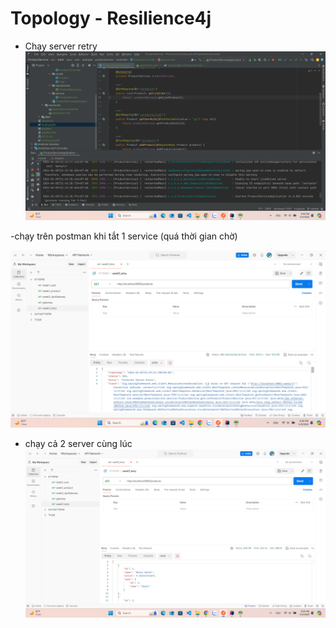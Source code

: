 
# Topology - Resilience4j

- Chạy server retry
![chay_server_retry.png](chay_server_retry.png)

-chạy trên postman khi tắt 1 service (quá thời gian chờ)

![postman_khitat1server.png](postman_khitat1server.png)

- chạy cả 2 server cùng lúc
![khi_cung_chay_ca2_server.png](khi_cung_chay_ca2_server.png)